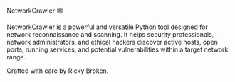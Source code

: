 NetworkCrawler 🕸️

NetworkCrawler is a powerful and versatile Python tool designed for network reconnaissance and scanning. It helps security professionals, network administrators, and ethical hackers discover active hosts, open ports, running services, and potential vulnerabilities within a target network range.

Crafted with care by Ricky Broken.
